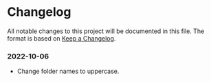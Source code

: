 # Changelog
All notable changes to this project will be documented in this file.
The format is based on [Keep a Changelog](https://keepachangelog.com/en/1.0.0/).

### 2022-10-06

- Change folder names to uppercase.
